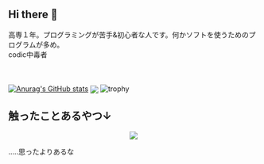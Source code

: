 ## Hi there 👋

高専１年。プログラミングが苦手&初心者な人です。何かソフトを使うためのプログラムが多め。<br>codic中毒者<br><br>　　　　　　　　　　　　　　　<br>

[![Anurag's GitHub stats](https://github-readme-stats.vercel.app/api?username=rintaro-s&ja)](https://github.com/anuraghazra/github-readme-stats)
<img  align="center"  src="https://github-readme-stats.anuraghazra1.vercel.app/api/top-langs/?username=rintaro-s&no-bg=true&no-frame=true&langs_count=30&hide=html,css,java&layout=compact"/>
![trophy](https://github-profile-trophy.vercel.app/?username=rintaro-s)
<h2>触ったことあるやつ↓</h2>
<p align="center">
  <a href="https://skillicons.dev">
    <img src="https://skillicons.dev/icons?i=js,html,css,arduino,blender,c,cs,cpp,cmake,docker,dotnet,idea,java,kotlin,cloudflare,debian,discord,git,github,gmail,gradle,kali,jquery,linux,mint,mysql,nodejs,npm,opencv,php,powershell,py,pytorch,r,raspberrypi,redhat,replit,ts,ubuntu,unity,vim,visualstudio,vscode,vue,wordpress" />
  </a>
</p>
.....思ったよりあるな
